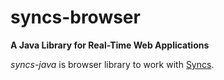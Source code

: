 # syncs-browser
__A Java Library for Real-Time Web Applications__

_syncs-java_ is browser library to work with [Syncs](https://github.com/manp/syncs).
